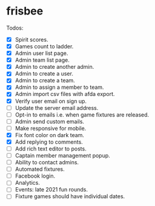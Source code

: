 # frisbee

Todos:

- [x] Spirit scores.
- [x] Games count to ladder.
- [x] Admin user list page.
- [x] Admin team list page.
- [x] Admin to create another admin.
- [x] Admin to create a user.
- [x] Admin to create a team.
- [x] Admin to assign a member to team.
- [x] Admin import csv files with afda export.
- [x] Verify user email on sign up.
- [ ] Update the server email address.
- [ ] Opt-in to emails i.e. when game fixtures are released.
- [ ] Admin send custom emails.
- [ ] Make responsive for mobile.
- [x] Fix font color on dark team.
- [x] Add replying to comments.
- [ ] Add rich text editor to posts.
- [ ] Captain member management popup.
- [ ] Ability to contact admins.
- [ ] Automated fixtures.
- [ ] Facebook login.
- [ ] Analytics.
- [ ] Events: late 2021 fun rounds.
- [ ] Fixture games should have individual dates.
